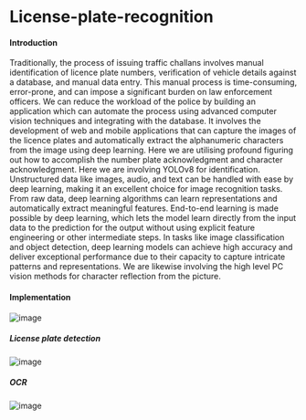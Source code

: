 # License-plate-recognition
#### Introduction
Traditionally, the process of issuing traffic challans involves manual identification of licence plate numbers, verification of vehicle details against a database, and manual data entry. This manual process is time-consuming, error-prone, and can impose a significant burden on law enforcement officers. We can reduce the workload of the police by building an application which can automate the process using advanced computer vision techniques and integrating with the database. It involves the development of web and mobile applications that can capture the images of the licence plates and automatically extract the alphanumeric characters from the image using deep learning. Here we are utilising profound figuring out how to accomplish the number plate acknowledgment and character acknowledgment. Here we are involving
YOLOv8 for identification. Unstructured data like images, audio, and text can be handled with ease by deep learning, making it an excellent choice for image recognition tasks. From raw data, deep learning algorithms can learn representations and automatically extract meaningful features. End-to-end learning is made possible by deep learning, which lets the model learn directly from the input data to the prediction for the output without using explicit feature engineering or other intermediate steps. In tasks like image classification and object detection, deep learning models can achieve high accuracy and deliver
exceptional performance due to their capacity to capture intricate patterns and representations. We are likewise involving the high level PC vision methods for character reflection from the picture.
#### Implementation
![image](https://github.com/tanv000/License-plate-recognition/assets/144032915/e79c22f3-9f4b-4832-b2da-f517bab0568c)
##### License plate detection
![image](https://github.com/tanv000/License-plate-recognition/assets/144032915/a2a7649d-a19e-4eb0-8d13-b1a7461a4eb8)
##### OCR 
![image](https://github.com/user-attachments/assets/fe427229-c497-4f66-854d-4598eacd0159)






